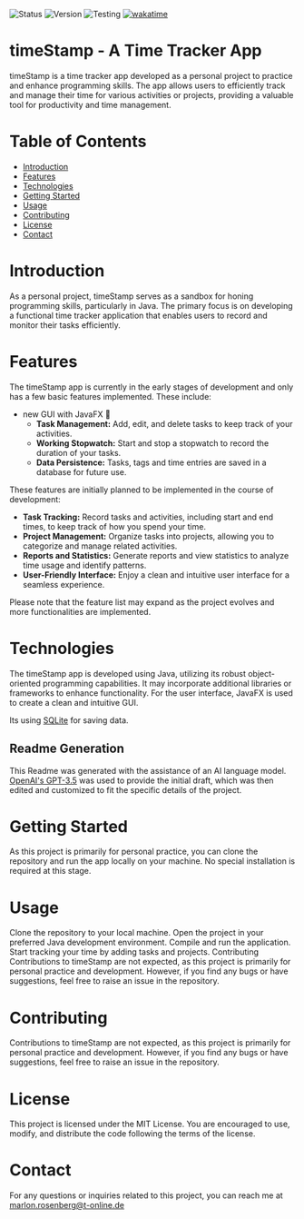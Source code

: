 ![Status](https://img.shields.io/badge/Status-early_development-yellow) ![Version](https://img.shields.io/badge/Version-0.1-orange) ![Testing](https://img.shields.io/badge/Testing-passing_5/5-darl_green) [![wakatime](https://wakatime.com/badge/user/70759c86-a6a9-488b-807d-a469ef46e73a/project/2bf56e63-bc92-407c-adde-0dbc63507934.svg)](https://wakatime.com/badge/user/70759c86-a6a9-488b-807d-a469ef46e73a/project/2bf56e63-bc92-407c-adde-0dbc63507934)
# timeStamp - A Time Tracker App

timeStamp is a time tracker app developed as a personal project to practice and enhance programming skills.
The app allows users to efficiently track and manage their time for various activities or projects, providing a valuable tool for productivity and time management.

# Table of Contents

- [Introduction](#introduction)
- [Features](#features)
- [Technologies](#technologies)
- [Getting Started](#getting-started)
- [Usage](#usage)
- [Contributing](#contributing)
- [License](#license)
- [Contact](#contact)


# Introduction
As a personal project, timeStamp serves as a sandbox for honing programming skills, particularly in Java. The primary focus is on developing a functional time tracker application that enables users to record and monitor their tasks efficiently.

# Features

The timeStamp app is currently in the early stages of development and only has a few basic features implemented. These include:

- new GUI with JavaFX 🎉
  - **Task Management:** Add, edit, and delete tasks to keep track of your activities.
  - **Working Stopwatch:** Start and stop a stopwatch to record the duration of your tasks.
  - **Data Persistence:** Tasks, tags and time entries are saved in a database for future use.

These features are initially planned to be implemented in the course of development:

- **Task Tracking:** Record tasks and activities, including start and end times, to keep track of how you spend your time.
- **Project Management:** Organize tasks into projects, allowing you to categorize and manage related activities.
- **Reports and Statistics:** Generate reports and view statistics to analyze time usage and identify patterns.
- **User-Friendly Interface:** Enjoy a clean and intuitive user interface for a seamless experience.

Please note that the feature list may expand as the project evolves and more functionalities are implemented.

# Technologies
The timeStamp app is developed using Java, utilizing its robust object-oriented programming capabilities. It may incorporate additional libraries or frameworks to enhance functionality.
For the user interface, JavaFX is used to create a clean and intuitive GUI.

Its using [SQLite](https://www.sqlite.org/index.html) for saving data.

## Readme Generation

This Readme was generated with the assistance of an AI language model. [OpenAI's GPT-3.5](https://openai.com) was used to provide the initial draft, which was then edited and customized to fit the specific details of the project.

# Getting Started
As this project is primarily for personal practice, you can clone the repository and run the app locally on your machine. No special installation is required at this stage.

# Usage
Clone the repository to your local machine.
Open the project in your preferred Java development environment.
Compile and run the application.
Start tracking your time by adding tasks and projects.
Contributing
Contributions to timeStamp are not expected, as this project is primarily for personal practice and development. However, if you find any bugs or have suggestions, feel free to raise an issue in the repository.

# Contributing

Contributions to timeStamp are not expected, as this project is primarily for personal practice and development. However, if you find any bugs or have suggestions, feel free to raise an issue in the repository.

# License
This project is licensed under the MIT License. You are encouraged to use, modify, and distribute the code following the terms of the license.

# Contact

For any questions or inquiries related to this project, you can reach me at [marlon.rosenberg@t-online.de](marlon.rosenberg@t-online.de)
